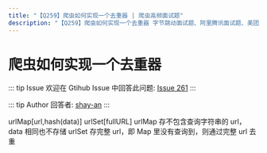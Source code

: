 ```yaml
---
title: "【Q259】爬虫如何实现一个去重器 | 爬虫高频面试题"
description: "【Q259】爬虫如何实现一个去重器 字节跳动面试题、阿里腾讯面试题、美团小米面试题。"
---
```


# 爬虫如何实现一个去重器

::: tip Issue
欢迎在 Gtihub Issue 中回答此问题: [Issue 261](https://github.com/shfshanyue/Daily-Question/issues/261)
:::

::: tip Author
回答者: [shay-an](https://github.com/shay-an)
:::

urlMap[url,hash(data)]
urlSet[fullURL]
urlMap 存不包含查询字符串的 url，data 相同也不存储
urlSet 存完整 url，即 Map 里没有查询到，则通过完整 url 去重
